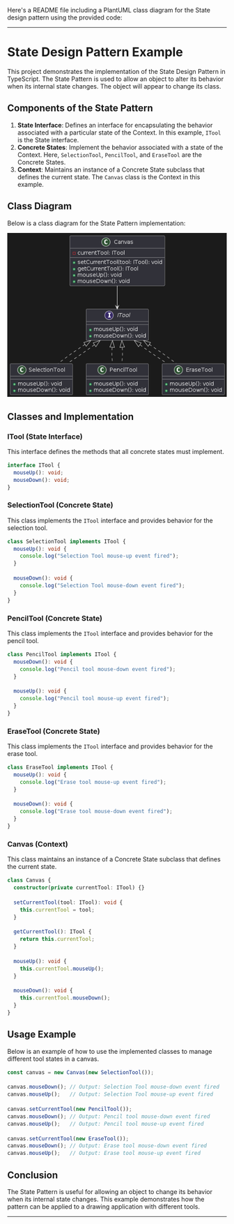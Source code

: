 Here's a README file including a PlantUML class diagram for the State design pattern using the provided code:

---

# State Design Pattern Example

This project demonstrates the implementation of the State Design Pattern in TypeScript. The State Pattern is used to allow an object to alter its behavior when its internal state changes. The object will appear to change its class.

## Components of the State Pattern

1. **State Interface**: Defines an interface for encapsulating the behavior associated with a particular state of the Context. In this example, `ITool` is the State interface.
2. **Concrete States**: Implement the behavior associated with a state of the Context. Here, `SelectionTool`, `PencilTool`, and `EraseTool` are the Concrete States.
3. **Context**: Maintains an instance of a Concrete State subclass that defines the current state. The `Canvas` class is the Context in this example.

## Class Diagram

Below is a class diagram for the State Pattern implementation:

![Strategy Pattern Class Diagram](/images/state-pattern.png)

## Classes and Implementation

### ITool (State Interface)

This interface defines the methods that all concrete states must implement.

```typescript
interface ITool {
  mouseUp(): void;
  mouseDown(): void;
}
```

### SelectionTool (Concrete State)

This class implements the `ITool` interface and provides behavior for the selection tool.

```typescript
class SelectionTool implements ITool {
  mouseUp(): void {
    console.log("Selection Tool mouse-up event fired");
  }

  mouseDown(): void {
    console.log("Selection Tool mouse-down event fired");
  }
}
```

### PencilTool (Concrete State)

This class implements the `ITool` interface and provides behavior for the pencil tool.

```typescript
class PencilTool implements ITool {
  mouseDown(): void {
    console.log("Pencil tool mouse-down event fired");
  }

  mouseUp(): void {
    console.log("Pencil tool mouse-up event fired");
  }
}
```

### EraseTool (Concrete State)

This class implements the `ITool` interface and provides behavior for the erase tool.

```typescript
class EraseTool implements ITool {
  mouseUp(): void {
    console.log("Erase tool mouse-up event fired");
  }

  mouseDown(): void {
    console.log("Erase tool mouse-down event fired");
  }
}
```

### Canvas (Context)

This class maintains an instance of a Concrete State subclass that defines the current state.

```typescript
class Canvas {
  constructor(private currentTool: ITool) {}

  setCurrentTool(tool: ITool): void {
    this.currentTool = tool;
  }

  getCurrentTool(): ITool {
    return this.currentTool;
  }

  mouseUp(): void {
    this.currentTool.mouseUp();
  }

  mouseDown(): void {
    this.currentTool.mouseDown();
  }
}
```


## Usage Example

Below is an example of how to use the implemented classes to manage different tool states in a canvas.

```typescript
const canvas = new Canvas(new SelectionTool());

canvas.mouseDown(); // Output: Selection Tool mouse-down event fired
canvas.mouseUp();   // Output: Selection Tool mouse-up event fired

canvas.setCurrentTool(new PencilTool());
canvas.mouseDown(); // Output: Pencil tool mouse-down event fired
canvas.mouseUp();   // Output: Pencil tool mouse-up event fired

canvas.setCurrentTool(new EraseTool());
canvas.mouseDown(); // Output: Erase tool mouse-down event fired
canvas.mouseUp();   // Output: Erase tool mouse-up event fired
```

## Conclusion

The State Pattern is useful for allowing an object to change its behavior when its internal state changes. This example demonstrates how the pattern can be applied to a drawing application with different tools.

---
